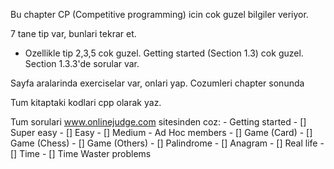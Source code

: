 Bu chapter CP (Competitive programming) icin cok guzel bilgiler veriyor.

7 tane tip var, bunlari tekrar et. 
* Ozellikle tip 2,3,5 cok guzel. 
Getting started (Section 1.3) cok guzel. Section 1.3.3'de sorular var. 

Sayfa aralarinda exerciselar var, onlari yap. Cozumleri chapter sonunda

Tum kitaptaki kodlari cpp olarak yaz. 

Tum sorulari www.onlinejudge.com sitesinden coz:
    - Getting started
      - [] Super easy
      - [] Easy
      - [] Medium 
    - Ad Hoc members
      - [] Game (Card)
      - [] Game (Chess)
      - [] Game (Others)
      - [] Palindrome
      - [] Anagram
      - [] Real life
      - [] Time
      - [] Time Waster problems

